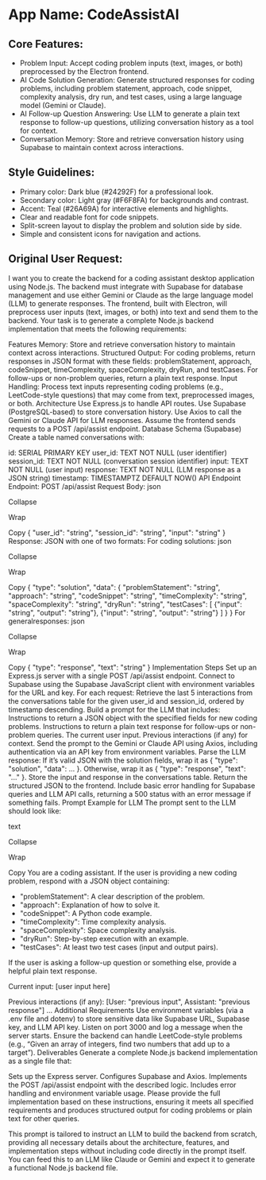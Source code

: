 # **App Name**: CodeAssistAI

## Core Features:

- Problem Input: Accept coding problem inputs (text, images, or both) preprocessed by the Electron frontend.
- AI Code Solution Generation: Generate structured responses for coding problems, including problem statement, approach, code snippet, complexity analysis, dry run, and test cases, using a large language model (Gemini or Claude).
- AI Follow-up Question Answering: Use LLM to generate a plain text response to follow-up questions, utilizing conversation history as a tool for context.
- Conversation Memory: Store and retrieve conversation history using Supabase to maintain context across interactions.

## Style Guidelines:

- Primary color: Dark blue (#24292F) for a professional look.
- Secondary color: Light gray (#F6F8FA) for backgrounds and contrast.
- Accent: Teal (#26A69A) for interactive elements and highlights.
- Clear and readable font for code snippets.
- Split-screen layout to display the problem and solution side by side.
- Simple and consistent icons for navigation and actions.

## Original User Request:
I want you to create the backend for a coding assistant desktop application using Node.js. The backend must integrate with Supabase for database management and use either Gemini or Claude as the large language model (LLM) to generate responses. The frontend, built with Electron, will preprocess user inputs (text, images, or both) into text and send them to the backend. Your task is to generate a complete Node.js backend implementation that meets the following requirements:

Features
Memory: Store and retrieve conversation history to maintain context across interactions.
Structured Output: For coding problems, return responses in JSON format with these fields: problemStatement, approach, codeSnippet, timeComplexity, spaceComplexity, dryRun, and testCases. For follow-ups or non-problem queries, return a plain text response.
Input Handling: Process text inputs representing coding problems (e.g., LeetCode-style questions) that may come from text, preprocessed images, or both.
Architecture
Use Express.js to handle API routes.
Use Supabase (PostgreSQL-based) to store conversation history.
Use Axios to call the Gemini or Claude API for LLM responses.
Assume the frontend sends requests to a POST /api/assist endpoint.
Database Schema (Supabase)
Create a table named conversations with:

id: SERIAL PRIMARY KEY
user_id: TEXT NOT NULL (user identifier)
session_id: TEXT NOT NULL (conversation session identifier)
input: TEXT NOT NULL (user input)
response: TEXT NOT NULL (LLM response as a JSON string)
timestamp: TIMESTAMPTZ DEFAULT NOW()
API Endpoint
Endpoint: POST /api/assist
Request Body:
json

Collapse

Wrap

Copy
{
  "user_id": "string",
  "session_id": "string",
  "input": "string"
}
Response: JSON with one of two formats:
For coding solutions:
json

Collapse

Wrap

Copy
{
  "type": "solution",
  "data": {
    "problemStatement": "string",
    "approach": "string",
    "codeSnippet": "string",
    "timeComplexity": "string",
    "spaceComplexity": "string",
    "dryRun": "string",
    "testCases": [
      {"input": "string", "output": "string"},
      {"input": "string", "output": "string"}
    ]
  }
}
For generalresponses:
json

Collapse

Wrap

Copy
{
  "type": "response",
  "text": "string"
}
Implementation Steps
Set up an Express.js server with a single POST /api/assist endpoint.
Connect to Supabase using the Supabase JavaScript client with environment variables for the URL and key.
For each request:
Retrieve the last 5 interactions from the conversations table for the given user_id and session_id, ordered by timestamp descending.
Build a prompt for the LLM that includes:
Instructions to return a JSON object with the specified fields for new coding problems.
Instructions to return a plain text response for follow-ups or non-problem queries.
The current user input.
Previous interactions (if any) for context.
Send the prompt to the Gemini or Claude API using Axios, including authentication via an API key from environment variables.
Parse the LLM response:
If it’s valid JSON with the solution fields, wrap it as { "type": "solution", "data": ... }.
Otherwise, wrap it as { "type": "response", "text": "..." }.
Store the input and response in the conversations table.
Return the structured JSON to the frontend.
Include basic error handling for Supabase queries and LLM API calls, returning a 500 status with an error message if something fails.
Prompt Example for LLM
The prompt sent to the LLM should look like:

text

Collapse

Wrap

Copy
You are a coding assistant. If the user is providing a new coding problem, respond with a JSON object containing:
- "problemStatement": A clear description of the problem.
- "approach": Explanation of how to solve it.
- "codeSnippet": A Python code example.
- "timeComplexity": Time complexity analysis.
- "spaceComplexity": Space complexity analysis.
- "dryRun": Step-by-step execution with an example.
- "testCases": At least two test cases (input and output pairs).

If the user is asking a follow-up question or something else, provide a helpful plain text response.

Current input: [user input here]

Previous interactions (if any):
[User: "previous input", Assistant: "previous response"]
...
Additional Requirements
Use environment variables (via a .env file and dotenv) to store sensitive data like Supabase URL, Supabase key, and LLM API key.
Listen on port 3000 and log a message when the server starts.
Ensure the backend can handle LeetCode-style problems (e.g., “Given an array of integers, find two numbers that add up to a target”).
Deliverables
Generate a complete Node.js backend implementation as a single file that:

Sets up the Express server.
Configures Supabase and Axios.
Implements the POST /api/assist endpoint with the described logic.
Includes error handling and environment variable usage.
Please provide the full implementation based on these instructions, ensuring it meets all specified requirements and produces structured output for coding problems or plain text for other queries.

This prompt is tailored to instruct an LLM to build the backend from scratch, providing all necessary details about the architecture, features, and implementation steps without including code directly in the prompt itself. You can feed this to an LLM like Claude or Gemini and expect it to generate a functional Node.js backend file.
  